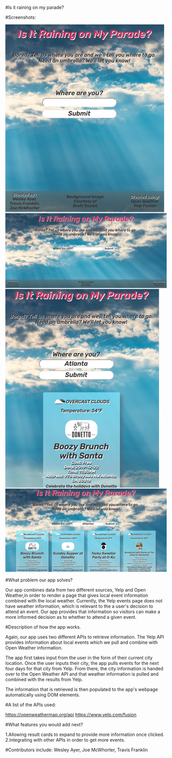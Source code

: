#Is it raining on my parade?

#Screenshots:

![Screenshot without results-small](images/screenshot-small.png)
![Screenshot without results-large](images/screenshot-large.png)
![Screenshot with results-small](images/screenshot-small-with-results.png)
![Screenshot with results-large](images/screenshot-large-with-results.png)

#What problem our app solves?

Our app combines data from two different sources, Yelp and Open Weather,in order to render a page that gives local event information combined with the local weather. Currently, the Yelp events page does not have weather information, which is relevant to the a user's decision to attend an event. Our app provides that information so visitors can make a more informed decision as to whether to attend a given event. 

#Description of how the app works.

Again, our app uses two different APIs to retrieve information. The Yelp API provides information about local events which we pull and combine with Open Weather information. 

The app first takes input from the user in the form of their current city location. Once the user inputs their city, the app pulls events for the next four days for that city from Yelp. From there, the city information is handed over to the Open Weather API and that weather information is pulled and combined with the results from Yelp.

The information that is retrieved is then populated to the app's webpage automatically using DOM elements. 

#A list of the APIs used:

https://openweathermap.org/api
https://www.yelp.com/fusion

#What features you would add next?

1.Allowing result cards to expand to provide more information once clicked. 
2.Integrating with other APIs in order to get more events. 

#Contributors include:
Wesley Ayer, Joe McWhorter, Travis Franklin